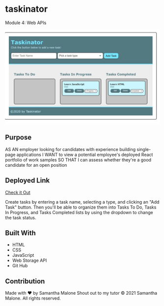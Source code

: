 # taskinator
Module 4: Web APIs

![Image of Portfolio Home](screenshot.PNG)


## Purpose
AS AN employer looking for candidates with experience building single-page applications
I WANT to view a potential employee's deployed React portfolio of work samples
SO THAT I can assess whether they're a good candidate for an open position

## Deployed Link
[Check it Out](https://samantha-malone-portfolio.netlify.app/)

Create tasks by entering a task name, selecting a type, and clicking an "Add Task" button. Then you'll be able to organize them into Tasks To Do, Tasks In Progress, and Tasks Completed lists by using the dropdown to change the task status.

## Built With
* HTML
* CSS
* JavaScript
* Web Storage API
* Git Hub

## Contribution
Made with ❤️ by Samantha Malone
Shout out to my tutor
© 2021 Samantha Malone. All rights reserved.
